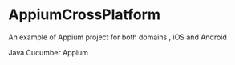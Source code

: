 # AppiumCrossPlatform
An example of Appium project for both domains , iOS and Android

Java
Cucumber
Appium

